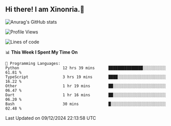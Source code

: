 ## Hi there! I am Xinonria.👋

![Anurag's GitHub stats](https://status-git-main-xinonrias-projects-f26540e3.vercel.app/api?username=xinonria&hide=stars,issues)

<!--START_SECTION:waka-->
![Profile Views](http://img.shields.io/badge/Profile%20Views-77-blue)

![Lines of code](https://img.shields.io/badge/From%20Hello%20World%20I%27ve%20Written-906.6%20thousand%20lines%20of%20code-blue)

📊 **This Week I Spent My Time On** 

```text
💬 Programming Languages: 
Python                   12 hrs 39 mins      ███████████████░░░░░░░░░░   61.81 % 
TypeScript               3 hrs 19 mins       ████░░░░░░░░░░░░░░░░░░░░░   16.22 % 
Other                    1 hr 19 mins        ██░░░░░░░░░░░░░░░░░░░░░░░   06.47 % 
Dart                     1 hr 16 mins        ██░░░░░░░░░░░░░░░░░░░░░░░   06.20 % 
Bash                     30 mins             █░░░░░░░░░░░░░░░░░░░░░░░░   02.48 % 
```


 Last Updated on 09/12/2024 22:13:58 UTC
<!--END_SECTION:waka-->

<!--
**xinonria/xinonria** is a ✨ _special_ ✨ repository because its `README.md` (this file) appears on your GitHub profile.

Here are some ideas to get you started:

- 🔭 I’m currently working on ...
- 🌱 I’m currently learning ...
- 👯 I’m looking to collaborate on ...
- 🤔 I’m looking for help with ...
- 💬 Ask me about ...
- 📫 How to reach me: ...
- 😄 Pronouns: ...
- ⚡ Fun fact: ...
-->
